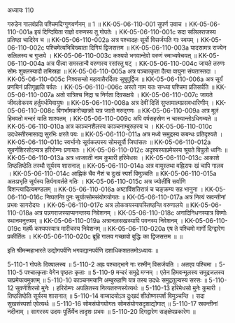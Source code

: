 अध्यायः 110

गरुडेन गालवंप्रति पश्चिमदिग्गुणवर्णनम् ॥ 1 ॥
KK-05-06-110-001  	सुपर्ण उवाच ।
KK-05-06-110-001a	इयं दिग्दियिता राज्ञो वरुणस्य तु गोपतेः ।
KK-05-06-110-001c	सदा सलिलराजस्य प्रतिष्ठा चादिरेव च ॥
KK-05-06-110-002a	अत्र पश्चादहः सूर्यो विसर्जयति गाः स्वयम् ।
KK-05-06-110-002c	पश्चिमेत्यभिविख्याता दिगियं द्विजसत्तम ॥
KK-05-06-110-003a	यादसामत्र राज्येन सलिलस्य च गुप्तये ।
KK-05-06-110-003c	कश्यपो भगवान्देवो वरुणं स्माभ्यषेचयत् ॥
KK-05-06-110-004a	अत्र पीत्वा समस्तान्वै वरुणस्य रसांस्तु षट् ।
KK-05-06-110-004c	जायते तरुणः सोमः शुक्लस्यादौ तमिस्रहा ॥
KK-05-06-110-005a	अत्र पञ्चात्कृता दैत्या वायुना संयतास्तदा ।
KK-05-06-110-005c	निश्वसन्तो महावातैरर्दिताः सुषुपुर्द्विज ॥
KK-05-06-110-006a	अत्र सूर्यं प्रणयिनं प्रतिगृह्णाति पर्वतः ।
KK-05-06-110-006c	अस्तो नाम यतः सन्ध्या पश्चिमा प्रतिसर्पति ॥
KK-05-06-110-007a	अतो रात्रिश्च निद्रा च निर्गता दिवसक्षये ।
KK-05-06-110-007c	जायते जीवलोकस्य हर्तुमर्धमिवायुषः ॥
KK-05-06-110-008a	अत्र देवीं दितिं सुप्तामात्मप्रसवधारिणीम् ।
KK-05-06-110-008c	विगर्भामकरोच्छक्रो यत्र जातो मरुद्गणः ॥
KK-05-06-110-009a	अत्र मूलं हिमवतो मन्दरं याति शाश्वतम् ।
KK-05-06-110-009c	अपि वर्षसहस्रेण न चास्यान्तोऽधिगम्यते ॥
KK-05-06-110-010a	अत्र काञ्चनशैलस्य काञ्चनाम्बुरुहस्य च ।
KK-05-06-110-010c	उदधेस्तीरमासाद्य सुरभिः क्षरते पयः ॥
KK-05-06-110-011a	अत्र मध्ये समुद्रस्य कबन्धः प्रतिदृश्यते ।
KK-05-06-110-011c	स्वर्भानोः सूर्यकल्पस्य सोमसूर्यौ जिघांसतः ॥
KK-05-06-110-012a	सुवर्णशिरसोऽप्यत्र हरिरोम्णः प्रगायतः ।
KK-05-06-110-012c	अदृश्यस्याप्रमेयस्य श्रूयते विपुलो ध्वनिः ॥
KK-05-06-110-013a	अत्र ध्वजवती नाम कुमारी हरिमेधसः ।
KK-05-06-110-013c	आकाशे तिष्ठतिष्ठेति तस्थौ सूर्यस्य शासनात् ॥
KK-05-06-110-014a	अत्र वायुस्तथा वह्निरापः खं चापि गालव ।
KK-05-06-110-014c	आह्निकं चैव नैशं च दुःखं स्पर्शं विमुञ्चति ॥
KK-05-06-110-015a	अतःप्रभृति सूर्यस्य तिर्यगावर्तते गतिः ।
KK-05-06-110-015c	अत्र ज्योतींषि सर्वाणि विशन्त्यादित्यमण्डलम् ॥
KK-05-06-110-016a	अष्टाविंशतिरात्रं च चङ्क्रम्य सह भानुना ।
KK-05-06-110-016c	निष्पतन्ति पुनः सूर्यात्सोमसंयोगयोगतः ॥
KK-05-06-110-017a	अत्र नित्यं स्रवन्तीनां प्रभवः सागरोदयः ।
KK-05-06-110-017c	अत्र लोकत्रयस्यापस्तिष्ठन्ति वरुणालये ॥
KK-05-06-110-018a	अत्र पन्नगराजस्याप्यनन्तस्य निवेशनम् ।
KK-05-06-110-018c	अनादिनिधनस्यात्र विष्णोः स्थानमनुत्तमम् ॥
KK-05-06-110-019a	अत्रानलसखस्यापि पवनस्य निवेशनम् ।
KK-05-06-110-019c	महर्षेः कश्यपस्यात्र मारीचस्य निवेशनम् ॥
KK-05-06-110-020a	एष ते पश्चिमो मार्गो दिग्द्वारेण प्रकीर्तितः ।
KK-05-06-110-020c	ब्रूहि गालव गच्छावो बुद्धिः का द्विजसत्तम ॥ ॥

इति श्रीमन्महाभारते उद्योगपर्वणि भगवद्यानपर्वणि दशाधिकशततमोऽध्यायः ॥

5-110-1 गोपतेः दिक्पालस्य ॥ 5-110-2 अह्रः पश्चाद्भागे गाः रश्मीन् विसर्जयति । अतएव पश्चिमा । 5-110-5 पश्चात्कृताः वेगेन पृष्ठतः कृताः ॥ 5-110-9 मन्दरं समुद्रे मग्नम् । एतेन हिमवन्मूलस्य समुद्रजलस्य चाप्रमेयत्वमुक्तम् ॥ 5-110-10 काञ्चनमयानि अम्बुरुहाणि यत्र तस्य उदधेः समुद्रतुल्यस्य सरसः ॥ 5-110-12 सुवर्णशिरसो मुनेः । हरिरोम्णः अपलितस्य नित्यतरुणस्येत्यर्थः ॥ 5-110-13 हरिमेधसो मुनेः कुमारी । तिष्ठतिष्ठेति सूर्यस्य शासनात् ॥ 5-110-14 वाय्वादयोऽत्र दुःखदं शीतोष्णस्पर्शं विमुञ्चन्ति । सदा सुखसंस्पर्शा एवेत्यर्थः ॥ 5-110-16 सोमसंयोगयोगतः सोमसंयोगसदृशाद्योगात् ॥ 5-110-17 स्रवन्तीनां नदीनाम् । सागरस्य उदयः पूर्तिर्येन तादृशः प्रभवः ॥ 5-110-20 दिगद्वारेण सङ्क्षेपप्रकारेण ॥
